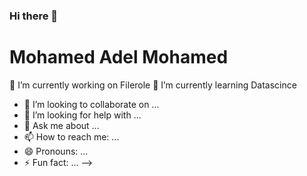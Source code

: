 ### Hi there 👋
<h1> Mohamed Adel Mohamed</h1>

🔭 I’m currently working on Filerole
🌱 I’m currently learning Datascince
- 👯 I’m looking to collaborate on ...
- 🤔 I’m looking for help with ...
- 💬 Ask me about ...
- 📫 How to reach me: ...
- 😄 Pronouns: ...
- ⚡ Fun fact: ...
-->
